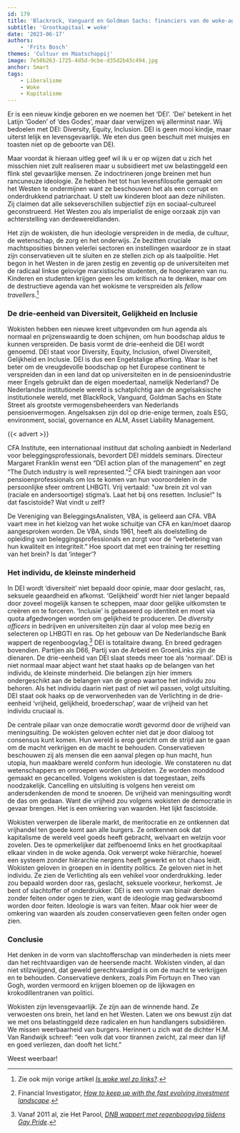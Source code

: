 ```yaml
---
id: 179
title: 'Blackrock, Vanguard en Goldman Sachs: financiers van de woke-agenda'
subtitle: 'Grootkapitaal ❤️ woke'
date: '2023-06-17'
authors:
    - 'Frits Bosch'
themes: 'Cultuur en Maatschappij'
image: 7e50b263-1725-4d5d-9cbe-d35d2b43c494.jpg
anchor: Smart
tags:
    - Liberalisme
    - Woke
    - Kapitalisme
---
```


Er is een nieuw kindje geboren en we noemen het ‘DEI’. 'Dei' betekent in het Latijn ‘Goden’ of ‘des Godes’, maar daar verwijzen wij allerminst naar. Wij bedoelen met DEI: Diversity, Equity, Inclusion. DEI is geen mooi kindje, maar uiterst lelijk en levensgevaarlijk. We eten dus geen beschuit met muisjes en toasten niet op de geboorte van DEI.

Maar voordat ik hieraan uitleg geef wil ik u er op wijzen dat u zich het misschien niet zult realiseren maar u subsidieert met uw belastinggeld een flink stel gevaarlijke mensen. Ze indoctrineren jonge breinen met hun rancuneuze ideologie. Ze hebben het tot hun levensfilosofie gemaakt om het Westen te ondermijnen want ze beschouwen het als een corrupt en onderdrukkend patriarchaat. U stelt uw kinderen bloot aan deze nihilisten. Zij claimen dat alle sekseverschillen subjectief zijn en sociaal-cultureel geconstrueerd. Het Westen zou als imperialist de enige oorzaak zijn van achterstelling van derdewereldlanden. 

Het zijn de wokisten, die hun ideologie verspreiden in de media, de cultuur, de wetenschap, de zorg en het onderwijs. Ze bezitten cruciale machtsposities binnen velerlei sectoren en instellingen waardoor ze in staat zijn conservatieven uit te sluiten en ze stellen zich op als taalpolitie. Het begon in het Westen in de jaren zestig en zeventig op de universiteiten met de radicaal linkse gelovige marxistische studenten, de hoogleraren van nu. Kinderen en studenten krijgen geen les om kritisch na te denken, maar om de destructieve agenda van het wokisme te verspreiden als _fellow travellers_.[^1]


### De drie-eenheid van Diversiteit, Gelijkheid en Inclusie

Wokisten hebben een nieuwe kreet uitgevonden om hun agenda als normaal en prijzenswaardig te doen schijnen, om hun boodschap aldus te kunnen verspreiden. De basis vormt de drie-eenheid die DEI wordt genoemd. DEI staat voor Diversity, Equity, Inclusion, ofwel Diversiteit, Gelijkheid en Inclusie. DEI is dus een Engelstalige afkorting. Waar is het beter om de vreugdevolle boodschap op het Europese continent te verspreiden dan in een land dat op universiteiten en in de pensioenindustrie meer Engels gebruikt dan de eigen moedertaal, namelijk Nederland? De Nederlandse institutionele wereld is schatplichtig aan de angelsaksische institutionele wereld, met BlackRock, Vanguard, Goldman Sachs en State Street als grootste vermogensbeheerders van Nederlands pensioenvermogen. Angelsaksen zijn dol op drie-enige termen, zoals ESG, environment, social, governance en ALM, Asset Liability Management.

{{< advert >}}

CFA Institute, een internationaal instituut dat scholing aanbiedt in Nederland voor beleggingsprofessionals, bevordert DEI middels seminars. Directeur Margaret Franklin wenst een “DEI action plan of the management” en zegt “The Dutch industry is well represented.”[^2] CFA biedt trainingen aan voor pensioenprofessionals om los te komen van hun vooroordelen in de persoonlijke sfeer omtrent LHBGTI. Vrij vertaald: "uw brein zit vol van (raciale en andersoortige) stigma’s. Laat het bij ons resetten. Inclusie!" Is dat fascistoïde? Wat vindt u zelf? 

De Vereniging van BeleggingsAnalisten, VBA, is gelieerd aan CFA. VBA vaart mee in het kielzog van het woke schuitje van CFA en kan/moet daarop aangesproken worden. De VBA, sinds 1961, heeft als doelstelling de opleiding van beleggingsprofessionals en zorgt voor de “verbetering van hun kwaliteit en integriteit.” Hoe spoort dat met een training ter resetting van het brein? Is dat ‘integer’?


### Het individu, de kleinste minderheid

In DEI wordt ‘diversiteit’ niet bepaald door opinie, maar door geslacht, ras, seksuele geaardheid en afkomst. ‘Gelijkheid’ wordt hier niet langer bepaald door zoveel mogelijk kansen te scheppen, maar door gelijke uitkomsten te creëren en te forceren. ‘Inclusie’ is gebaseerd op identiteit en moet via quota afgedwongen worden om gelijkheid te produceren. De _diversity officers_ in bedrijven en universiteiten zijn daar al volop mee bezig en selecteren op LHBGTI en ras. Op het gebouw van De Nederlandsche Bank wappert de regenboogvlag.[^3] DEI is totalitaire dwang. En breed gedragen bovendien. Partijen als D66, Partij van de Arbeid en GroenLinks zijn de dienaren. De drie-eenheid van DEI slaat steeds meer toe als ‘normaal’. DEI is niet normaal maar abject want het staat haaks op de belangen van het individu, de kleinste minderheid. Die belangen zijn hier immers ondergeschikt aan de belangen van de groep waartoe het individu zou behoren. Als het individu daarin niet past of niet wil passen, volgt uitsluiting. DEI staat ook haaks op de verworvenheden van de Verlichting in de drie-eenheid ‘vrijheid, gelijkheid, broederschap’, waar de vrijheid van het individu cruciaal is.

De centrale pilaar van onze democratie wordt gevormd door de vrijheid van meningsuiting. De wokisten geloven echter niet dat je door dialoog tot consensus kunt komen. Hun wereld is erop gericht om de strijd aan te gaan om de macht verkrijgen en de macht te behouden. Conservatieven beschouwen zij als mensen die een aanval plegen op hun macht, hun utopia, hun maakbare wereld conform hun ideologie. We constateren nu dat wetenschappers en omroepen worden uitgesloten. Ze worden monddood gemaakt en gecancelled. Volgens wokisten is dat toegestaan, zelfs noodzakelijk. Cancelling en uitsluiting is volgens hen vereist om andersdenkenden de mond te snoeren. De vrijheid van meningsuiting wordt de das om gedaan. Want die vrijheid zou volgens wokisten de democratie in gevaar brengen. Het is een omkering van waarden. Het lijkt fascistoïde.

Wokisten verwerpen de liberale markt, de meritocratie en ze ontkennen dat vrijhandel ten goede komt aan alle burgers. Ze ontkennen ook dat kapitalisme de wereld veel goeds heeft gebracht, welvaart en welzijn voor zovelen. Des te opmerkelijker dat zelfbenoemd links en het grootkapitaal elkaar vinden in de woke agenda. Ook verwerpt woke hiërarchie, hoewel een systeem zonder hiërarchie nergens heeft gewerkt en tot chaos leidt. Wokisten geloven in groepen en in identity politics. Ze geloven niet in het individu. Ze zien de Verlichting als een vehikel voor onderdrukking. Ieder zou bepaald worden door ras, geslacht, seksuele voorkeur, herkomst. Je bent of slachtoffer of onderdrukker. DEI is een vorm van binair denken zonder feiten onder ogen te zien, want de ideologie mag gedwarsboomd worden door feiten. Ideologie is wars van feiten. Maar ook hier weer de omkering van waarden als zouden conservatieven geen feiten onder ogen zien.


### Conclusie

Het denken in de vorm van slachtofferschap van minderheden is niets meer dan het rechtvaardigen van de heersende macht. Wokisten vinden, al dan niet stilzwijgend, dat geweld gerechtvaardigd is om de macht te verkrijgen en te behouden. Conservatieve denkers, zoals Pim Fortuyn en Theo van Gogh, worden vermoord en krijgen bloemen op de lijkwagen en krokodillentranen van politici.

Wokisten zijn levensgevaarlijk. Ze zijn aan de winnende hand. Ze verwoesten ons brein, het land en het Westen. Laten we ons bewust zijn dat we met ons belastinggeld deze radicalen en hun handlangers subsidiëren. We missen weerbaarheid van burgers. Herinnert u zich wat de dichter H.M. Van Randwijk schreef: “een volk dat voor tirannen zwicht, zal meer dan lijf en goed verliezen, dan dooft het licht.” 

Weest weerbaar!

[^1]: Zie ook mijn vorige artikel _[Is woke wel zo links?](https://reactionair.nl/artikelen/is-woke-wel-zo-links/)_.
[^2]: Financial Investigator, _[How to keep up with the fast evolving investment landscape](https://www.financialinvestigator.nl/en/nieuws-detailpagina/2023/05/15/Margaret-Franklin-How-to-keep-up-with-the-fast-evolving-investment-landscape)_.
[^3]: Vanaf 2011 al, zie Het Parool, _[DNB wappert met regenboogvlag tijdens Gay Pride](https://www.parool.nl/nieuws/dnb-wappert-met-regenboogvlag-tijdens-gay-pride~b3bcf56d/)_.
